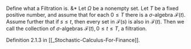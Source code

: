Define what a Filtration is. 
&*
Let $\Omega$ be a nonempty set. Let $T$ be a fixed positive number, and assume that for each $0 \leq T$ there is a $\sigma$-algebra $\mathcal{F}(t)$. Assume further that if $s \leq t$, then every set in $\mathcal{F}(s)$ is also in $\mathcal{F}(t)$. Then we call the collection of $\sigma$-algebras $\mathcal{F}(t), 0 \leq t \leq T$, a filtration.
<!--SR:!2023-05-08,1,130-->

Definition 2.1.3 in [[_Stochastic-Calculus-For-Finance]].